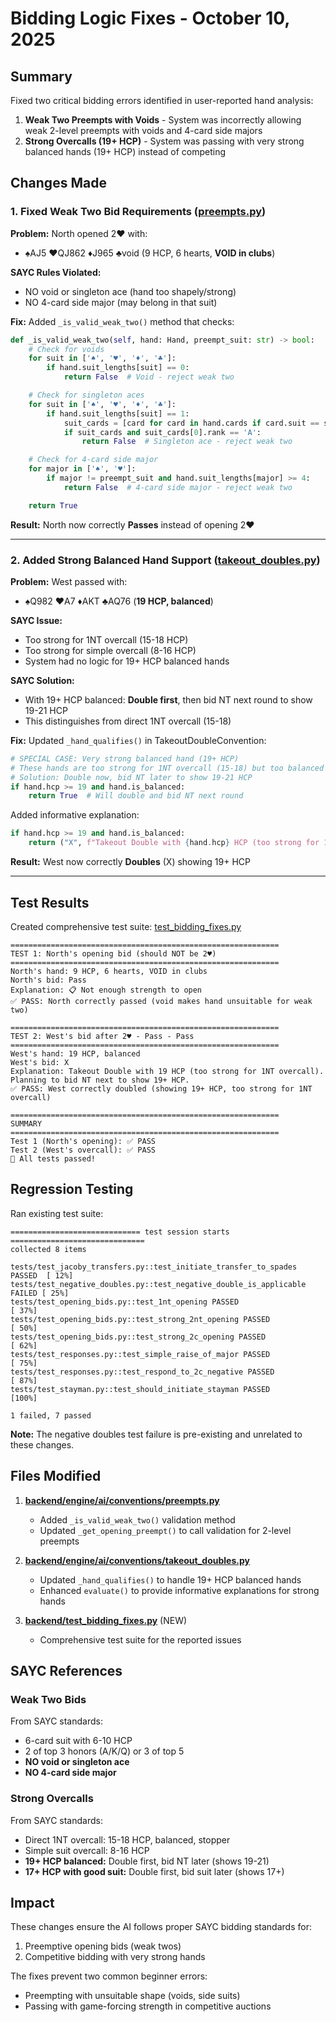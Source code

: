 # Bidding Logic Fixes - October 10, 2025

## Summary

Fixed two critical bidding errors identified in user-reported hand analysis:

1. **Weak Two Preempts with Voids** - System was incorrectly allowing weak 2-level preempts with voids and 4-card side majors
2. **Strong Overcalls (19+ HCP)** - System was passing with very strong balanced hands (19+ HCP) instead of competing

## Changes Made

### 1. Fixed Weak Two Bid Requirements ([preempts.py](backend/engine/ai/conventions/preempts.py))

**Problem:** North opened 2♥ with:
- ♠AJ5 ♥QJ862 ♦J965 ♣void (9 HCP, 6 hearts, **VOID in clubs**)

**SAYC Rules Violated:**
- NO void or singleton ace (hand too shapely/strong)
- NO 4-card side major (may belong in that suit)

**Fix:** Added `_is_valid_weak_two()` method that checks:
```python
def _is_valid_weak_two(self, hand: Hand, preempt_suit: str) -> bool:
    # Check for voids
    for suit in ['♠', '♥', '♦', '♣']:
        if hand.suit_lengths[suit] == 0:
            return False  # Void - reject weak two

    # Check for singleton aces
    for suit in ['♠', '♥', '♦', '♣']:
        if hand.suit_lengths[suit] == 1:
            suit_cards = [card for card in hand.cards if card.suit == suit]
            if suit_cards and suit_cards[0].rank == 'A':
                return False  # Singleton ace - reject weak two

    # Check for 4-card side major
    for major in ['♠', '♥']:
        if major != preempt_suit and hand.suit_lengths[major] >= 4:
            return False  # 4-card side major - reject weak two

    return True
```

**Result:** North now correctly **Passes** instead of opening 2♥

---

### 2. Added Strong Balanced Hand Support ([takeout_doubles.py](backend/engine/ai/conventions/takeout_doubles.py))

**Problem:** West passed with:
- ♠Q982 ♥A7 ♦AKT ♣AQ76 (**19 HCP, balanced**)

**SAYC Issue:**
- Too strong for 1NT overcall (15-18 HCP)
- Too strong for simple overcall (8-16 HCP)
- System had no logic for 19+ HCP balanced hands

**SAYC Solution:**
- With 19+ HCP balanced: **Double first**, then bid NT next round to show 19-21 HCP
- This distinguishes from direct 1NT overcall (15-18)

**Fix:** Updated `_hand_qualifies()` in TakeoutDoubleConvention:
```python
# SPECIAL CASE: Very strong balanced hand (19+ HCP)
# These hands are too strong for 1NT overcall (15-18) but too balanced for suit overcall
# Solution: Double now, bid NT later to show 19-21 HCP
if hand.hcp >= 19 and hand.is_balanced:
    return True  # Will double and bid NT next round
```

Added informative explanation:
```python
if hand.hcp >= 19 and hand.is_balanced:
    return ("X", f"Takeout Double with {hand.hcp} HCP (too strong for 1NT overcall). Planning to bid NT next to show 19+ HCP.")
```

**Result:** West now correctly **Doubles** (X) showing 19+ HCP

---

## Test Results

Created comprehensive test suite: [test_bidding_fixes.py](backend/test_bidding_fixes.py)

```
============================================================
TEST 1: North's opening bid (should NOT be 2♥)
============================================================
North's hand: 9 HCP, 6 hearts, VOID in clubs
North's bid: Pass
Explanation: 📋 Not enough strength to open
✅ PASS: North correctly passed (void makes hand unsuitable for weak two)

============================================================
TEST 2: West's bid after 2♥ - Pass - Pass
============================================================
West's hand: 19 HCP, balanced
West's bid: X
Explanation: Takeout Double with 19 HCP (too strong for 1NT overcall). Planning to bid NT next to show 19+ HCP.
✅ PASS: West correctly doubled (showing 19+ HCP, too strong for 1NT overcall)

============================================================
SUMMARY
============================================================
Test 1 (North's opening): ✅ PASS
Test 2 (West's overcall): ✅ PASS
🎉 All tests passed!
```

## Regression Testing

Ran existing test suite:
```
============================= test session starts ==============================
collected 8 items

tests/test_jacoby_transfers.py::test_initiate_transfer_to_spades PASSED  [ 12%]
tests/test_negative_doubles.py::test_negative_double_is_applicable FAILED [ 25%]
tests/test_opening_bids.py::test_1nt_opening PASSED                      [ 37%]
tests/test_opening_bids.py::test_strong_2nt_opening PASSED               [ 50%]
tests/test_opening_bids.py::test_strong_2c_opening PASSED                [ 62%]
tests/test_responses.py::test_simple_raise_of_major PASSED               [ 75%]
tests/test_responses.py::test_respond_to_2c_negative PASSED              [ 87%]
tests/test_stayman.py::test_should_initiate_stayman PASSED               [100%]

1 failed, 7 passed
```

**Note:** The negative doubles test failure is pre-existing and unrelated to these changes.

## Files Modified

1. **[backend/engine/ai/conventions/preempts.py](backend/engine/ai/conventions/preempts.py)**
   - Added `_is_valid_weak_two()` validation method
   - Updated `_get_opening_preempt()` to call validation for 2-level preempts

2. **[backend/engine/ai/conventions/takeout_doubles.py](backend/engine/ai/conventions/takeout_doubles.py)**
   - Updated `_hand_qualifies()` to handle 19+ HCP balanced hands
   - Enhanced `evaluate()` to provide informative explanations for strong hands

3. **[backend/test_bidding_fixes.py](backend/test_bidding_fixes.py)** (NEW)
   - Comprehensive test suite for the reported issues

## SAYC References

### Weak Two Bids
From SAYC standards:
- 6-card suit with 6-10 HCP
- 2 of top 3 honors (A/K/Q) or 3 of top 5
- **NO void or singleton ace**
- **NO 4-card side major**

### Strong Overcalls
From SAYC standards:
- Direct 1NT overcall: 15-18 HCP, balanced, stopper
- Simple suit overcall: 8-16 HCP
- **19+ HCP balanced:** Double first, bid NT later (shows 19-21)
- **17+ HCP with good suit:** Double first, bid suit later (shows 17+)

## Impact

These changes ensure the AI follows proper SAYC bidding standards for:
1. Preemptive opening bids (weak twos)
2. Competitive bidding with very strong hands

The fixes prevent two common beginner errors:
- Preempting with unsuitable shape (voids, side suits)
- Passing with game-forcing strength in competitive auctions
